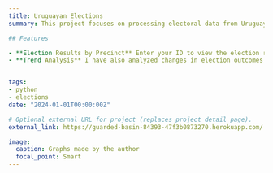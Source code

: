 ```yaml
---
title: Uruguayan Elections
summary: This project focuses on processing electoral data from Uruguay. It aims to provide a user-friendly way to access election results by precinct, leveraging a custom-built web application hosted on Heroku. Users can easily obtain results from their precinct in the most recent elections by entering their ID. Additionally, the application offers insights into the voting trends by computing and presenting the differences in election results by precinct between the last two elections.

## Features

- **Election Results by Precinct** Enter your ID to view the election results for your precinct in the latest elections.
- **Trend Analysis** I have also analyzed changes in election outcomes by precinct between the most recent two elections (2014 and 2019). The precincts highlighted are specifically from Las Piedras, indicating a focused analysis on this area.


tags:
- python
- elections
date: "2024-01-01T00:00:00Z"

# Optional external URL for project (replaces project detail page).
external_link: https://guarded-basin-84393-47f3b0873270.herokuapp.com/

image: 
  caption: Graphs made by the author
  focal_point: Smart
---
```

